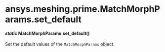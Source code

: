 # ansys.meshing.prime.MatchMorphParams.set_default



#### *static* MatchMorphParams.set_default()

Set the default values of the `MatchMorphParams` object.

<!-- !! processed by numpydoc !! -->
